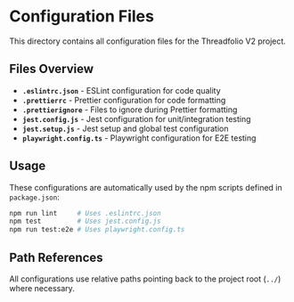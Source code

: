 # Configuration Files

This directory contains all configuration files for the Threadfolio V2 project.

## Files Overview

- **`.eslintrc.json`** - ESLint configuration for code quality
- **`.prettierrc`** - Prettier configuration for code formatting
- **`.prettierignore`** - Files to ignore during Prettier formatting
- **`jest.config.js`** - Jest configuration for unit/integration testing
- **`jest.setup.js`** - Jest setup and global test configuration
- **`playwright.config.ts`** - Playwright configuration for E2E testing

## Usage

These configurations are automatically used by the npm scripts defined in `package.json`:

```bash
npm run lint     # Uses .eslintrc.json
npm test         # Uses jest.config.js
npm run test:e2e # Uses playwright.config.ts
```

## Path References

All configurations use relative paths pointing back to the project root (`../`) where necessary.
